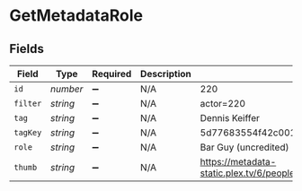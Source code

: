 # GetMetadataRole


## Fields

| Field                                                                         | Type                                                                          | Required                                                                      | Description                                                                   | Example                                                                       |
| ----------------------------------------------------------------------------- | ----------------------------------------------------------------------------- | ----------------------------------------------------------------------------- | ----------------------------------------------------------------------------- | ----------------------------------------------------------------------------- |
| `id`                                                                          | *number*                                                                      | :heavy_minus_sign:                                                            | N/A                                                                           | 220                                                                           |
| `filter`                                                                      | *string*                                                                      | :heavy_minus_sign:                                                            | N/A                                                                           | actor=220                                                                     |
| `tag`                                                                         | *string*                                                                      | :heavy_minus_sign:                                                            | N/A                                                                           | Dennis Keiffer                                                                |
| `tagKey`                                                                      | *string*                                                                      | :heavy_minus_sign:                                                            | N/A                                                                           | 5d77683554f42c001f8c4708                                                      |
| `role`                                                                        | *string*                                                                      | :heavy_minus_sign:                                                            | N/A                                                                           | Bar Guy (uncredited)                                                          |
| `thumb`                                                                       | *string*                                                                      | :heavy_minus_sign:                                                            | N/A                                                                           | https://metadata-static.plex.tv/6/people/648e9a7ea1d537bccfcd7615134b78ce.jpg |